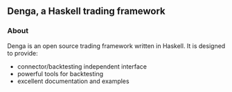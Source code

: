 ## Denga, a Haskell trading framework

### About

Denga is an open source trading framework written in Haskell. It is designed to provide:

* connector/backtesting independent interface
* powerful tools for backtesting
* excellent documentation and examples
